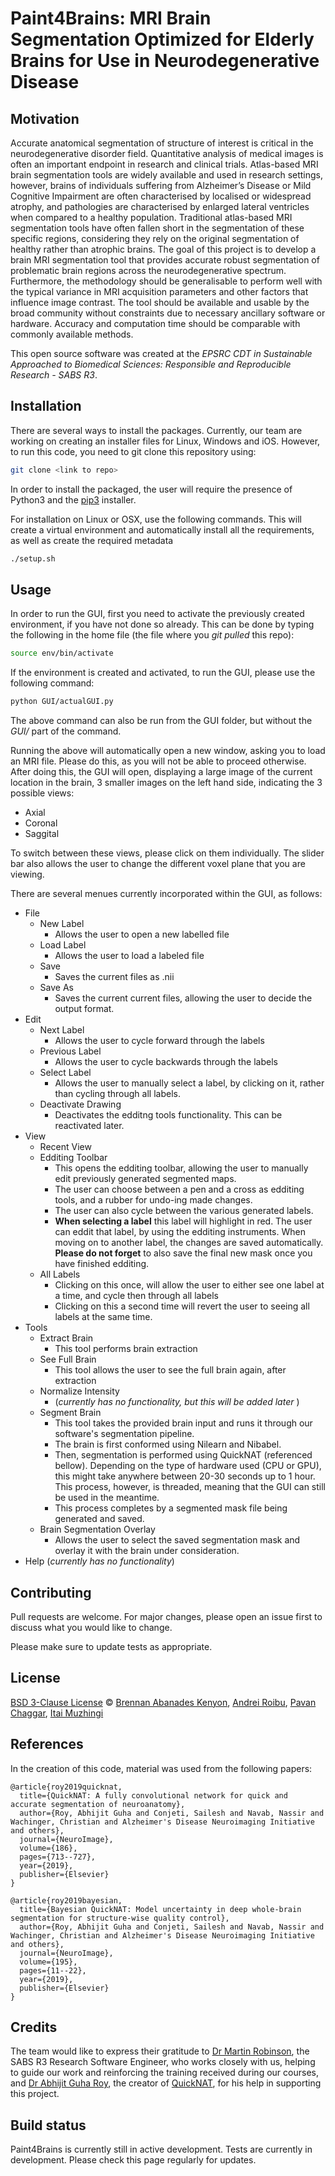 # Paint4Brains: MRI Brain Segmentation Optimized for Elderly Brains for Use in Neurodegenerative Disease

## Motivation
Accurate anatomical segmentation of structure of interest is critical in the neurodegenerative disorder field. Quantitative analysis of medical images is often an important endpoint in research and clinical trials. Atlas-based MRI brain segmentation tools are widely available and used in research settings, however, brains of individuals suffering from Alzheimer’s Disease or Mild Cognitive Impairment are often characterised by localised or widespread atrophy, and pathologies are characterised by enlarged lateral ventricles when compared to a healthy population. Traditional atlas-based MRI segmentation tools have often fallen short in the segmentation of these specific regions, considering they rely on the original segmentation of healthy rather than atrophic brains. The goal of this project is to develop a brain MRI segmentation tool that provides accurate robust segmentation of problematic brain regions across the neurodegenerative spectrum. Furthermore, the methodology should be generalisable to perform well with the typical variance in MRI acquisition parameters and other factors that influence image contrast. The tool should be available and usable by the broad community without constraints due to necessary ancillary software or hardware. Accuracy and computation time should be comparable with commonly available methods.

This open source software was created at the _EPSRC CDT in Sustainable Approached to Biomedical Sciences: Responsible and Reproducible Research - SABS R3_.

## Installation
There are several ways to install the packages. Currently, our team are working on creating an installer files for Linux, Windows and iOS. However, to run this code, you need to git clone this repository using:

```bash
git clone <link to repo>
```

In order to install the packaged, the user will require the presence of Python3 and the [pip3](https://pip.pypa.io/en/stable/) installer. 

For installation on Linux or OSX, use the following commands. This will create a virtual environment and automatically install all the requirements, as well as create the required metadata

```bash
./setup.sh
```

## Usage
In order to run the GUI, first you need to activate the previously created environment, if you have not done so already. This can be done by typing the following in the home file (the file where you _git pulled_ this repo):

```bash
source env/bin/activate
```

If the environment is created and activated, to run the GUI, please use the following command:

```bash
python GUI/actualGUI.py
```

The above command can also be run from the GUI folder, but without the _GUI/_ part of the command.

Running the above will automatically open a new window, asking you to load an MRI file. Please do this, as you will not be able to proceed otherwise. After doing this, the GUI will open, displaying a large image of the current location in the brain, 3 smaller images on the left hand side, indicating the 3 possible views:
* Axial
* Coronal
* Saggital

To switch between these views, please click on them individually. The slider bar also allows the user to change the different voxel plane that you are viewing.

There are several menues currently incorporated within the GUI, as follows:
* File
    * New Label
        * Allows the user to open a new labelled file
    * Load Label
        * Allows the user to load a labeled file
    * Save
        * Saves the current files as .nii
    * Save As
        * Saves the current current files, allowing the user to decide the output format.
* Edit
    * Next Label
        * Allows the user to cycle forward through the labels
    * Previous Label
        * Allows the user to cycle backwards through the labels
    * Select Label
        * Allows the user to manually select a label, by clicking on it, rather than cycling through all labels.
    * Deactivate Drawing
        * Deactivates the edditng tools functionality. This can be reactivated later.
* View
    * Recent View
    * Edditing Toolbar
        * This opens the edditing toolbar, allowing the user to manually edit previously generated segmented maps.
        * The user can choose between a pen and a cross as edditing tools, and a rubber for undo-ing made changes.
        * The user can also cycle between the various generated labels. 
        * **When selecting a label** this label will highlight in red. The user can eddit that label, by using the edditing instruments. When moving on to another label, the changes are saved automatically. **Please do not forget** to also save the final new mask once you have finished edditing. 
    * All Labels
        * Clicking on this once, will allow the user to either see one label at a time, and cycle then through all labels
        * Clicking on this a second time will revert the user to seeing all labels at the same time.
* Tools
    * Extract Brain
        * This tool performs brain extraction
    * See Full Brain
        * This tool allows the user to see the full brain again, after extraction
    * Normalize Intensity
        * (_currently has no functionality, but this will be added later_ )
    * Segment Brain
        * This tool takes the provided brain input and runs it through our software's segmentation pipeline.
        * The brain is first conformed using Nilearn and Nibabel.
        * Then, segmentation is performed using QuickNAT (referenced bellow). Depending on the type of hardware used (CPU or GPU), this might take anywhere between 20-30 seconds up to 1 hour. This process, however, is threaded, meaning that the GUI can still be used in the meantime.
        * This process completes by a segmented mask file being generated and saved.
    * Brain Segmentation Overlay
        * Allows the user to select the saved segmentation mask and overlay it with the brain under consideration.
* Help (_currently has no functionality_) 


## Contributing
Pull requests are welcome. For major changes, please open an issue first to discuss what you would like to change.

Please make sure to update tests as appropriate.

## License
[BSD 3-Clause License](https://opensource.org/licenses/BSD-3-Clause) © [Brennan Abanades Kenyon](https://github.com/brennanaba), [Andrei Roibu](https://github.com/AndreiRoibu), [Pavan Chaggar](https://github.com/PavanChaggar), [Itai Muzhingi](https://github.com/imuzhingi18)

## References
In the creation of this code, material was used from the following papers:

```
@article{roy2019quicknat,
  title={QuickNAT: A fully convolutional network for quick and accurate segmentation of neuroanatomy},
  author={Roy, Abhijit Guha and Conjeti, Sailesh and Navab, Nassir and Wachinger, Christian and Alzheimer's Disease Neuroimaging Initiative and others},
  journal={NeuroImage},
  volume={186},
  pages={713--727},
  year={2019},
  publisher={Elsevier}
}

@article{roy2019bayesian,
  title={Bayesian QuickNAT: Model uncertainty in deep whole-brain segmentation for structure-wise quality control},
  author={Roy, Abhijit Guha and Conjeti, Sailesh and Navab, Nassir and Wachinger, Christian and Alzheimer's Disease Neuroimaging Initiative and others},
  journal={NeuroImage},
  volume={195},
  pages={11--22},
  year={2019},
  publisher={Elsevier}
}
```

## Credits
The team would like to express their gratitude to [Dr Martin Robinson](https://github.com/martinjrobins), the SABS R3 Research Software Engineer, who works closely with us, helping to guide our work and reinforcing the training received during our courses, and [Dr Abhijit Guha Roy](https://github.com/abhi4ssj), the creator of [QuickNAT](https://github.com/ai-med/quickNAT_pytorch), for his help in supporting this project.
 
## Build status
Paint4Brains is currently still in active development. Tests are currently in development. Please check this page regularly for updates. 


